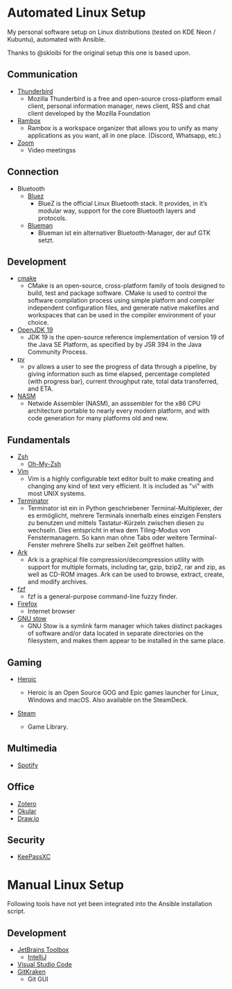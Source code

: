 # Automated Linux Setup
My personal software setup on Linux distributions (tested on KDE Neon / Kubuntu), automated with Ansible.

Thanks to @skloibi for the original setup this one is based upon.

## Communication
* [Thunderbird](https://www.thunderbird.net/)
  * Mozilla Thunderbird is a free and open-source cross-platform email client, personal information manager, news client, RSS and chat client developed by the Mozilla Foundation
* [Rambox](https://github.com/ramboxapp/community-edition)
  * Rambox is a workspace organizer that allows you to unify as many applications as you want, all in one place. (Discord, Whatsapp, etc.)
* [Zoom](https://zoom.us/)
  * Video meetingss

## Connection
* Bluetooth
  * [Bluez](http://www.bluez.org/)
    * BlueZ is the official Linux Bluetooth stack. It provides, in it’s modular way, support for the core Bluetooth layers and protocols.
  * [Blueman](https://github.com/blueman-project/blueman)
    * Blueman ist ein alternativer Bluetooth-Manager, der auf GTK setzt.

## Development
* [cmake](https://cmake.org/)
  * CMake is an open-source, cross-platform family of tools designed to build, test and package software. CMake is used to control the software compilation process using simple platform and compiler independent configuration files, and generate native makefiles and workspaces that can be used in the compiler environment of your choice.
* [OpenJDK 19](https://openjdk.org/projects/jdk/19/)
  * JDK 19 is the open-source reference implementation of version 19 of the Java SE Platform, as specified by by JSR 394 in the Java Community Process.
* [pv](https://linux.die.net/man/1/pv)
  * pv allows a user to see the progress of data through a pipeline, by giving information such as time elapsed, percentage completed (with progress bar), current throughput rate, total data transferred, and ETA.
* [NASM](https://www.nasm.us/)
  * Netwide Assembler (NASM), an asssembler for the x86 CPU architecture portable to nearly every modern platform, and with code generation for many platforms old and new.


## Fundamentals
* [Zsh](https://www.zsh.org/)
  * [Oh-My-Zsh](https://ohmyz.sh/)
* [Vim](https://www.vim.org/)
  * Vim is a highly configurable text editor built to make creating and changing any kind of text very efficient. It is included as "vi" with most UNIX systems.
* [Terminator](https://github.com/gnome-terminator/terminator)
  * Terminator ist ein in Python geschriebener Terminal-Multiplexer, der es ermöglicht, mehrere Terminals innerhalb eines einzigen Fensters zu benutzen und mittels Tastatur-Kürzeln zwischen diesen zu wechseln. Dies entspricht in etwa dem Tiling-Modus von Fenstermanagern. So kann man ohne Tabs oder weitere Terminal-Fenster mehrere Shells zur selben Zeit geöffnet halten.
* [Ark](https://wiki.ubuntuusers.de/Ark/)
  * Ark is a graphical file compression/decompression utility with support for multiple formats, including tar, gzip, bzip2, rar and zip, as well as CD-ROM images. Ark can be used to browse, extract, create, and modify archives.
* [fzf](https://github.com/junegunn/fzf)
  * fzf is a general-purpose command-line fuzzy finder.
* [Firefox](https://www.mozilla.org/en-US/firefox/)
  * Internet browser
* [GNU stow](https://www.gnu.org/software/stow/)
  * GNU Stow is a symlink farm manager which takes distinct packages of software and/or data located in separate directories on the filesystem, and makes them appear to be installed in the same place.

## Gaming
* [Heroic](https://heroicgameslauncher.com/)
  * Heroic is an Open Source GOG and Epic games launcher for Linux, Windows and macOS. Also available on the SteamDeck.

* [Steam](https://store.steampowered.com/)
  * Game Library.

## Multimedia
* [Spotify](https://www.spotify.com/)

## Office
* [Zotero](https://www.zotero.org/)
* [Okular](https://okular.kde.org/)
* [Draw.io](https://github.com/jgraph/drawio-desktop)

## Security
* [KeePassXC](https://keepassxc.org/)

# Manual Linux Setup
Following tools have not yet been integrated into the Ansible installation script.

## Development
* [JetBrains Toolbox](https://www.jetbrains.com/toolbox-app/)
  * [IntelliJ](https://www.jetbrains.com/idea/)
* [Visual Studio Code](https://github.com/Microsoft/vscode)
* [GitKraken](https://www.gitkraken.com)
  * Git GUI
